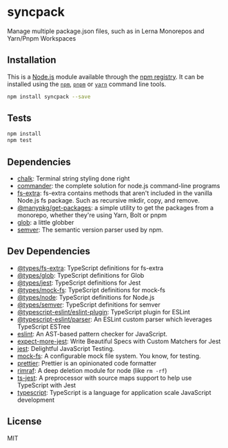 # syncpack

Manage multiple package.json files, such as in Lerna Monorepos and Yarn/Pnpm Workspaces

## Installation

This is a [Node.js](https://nodejs.org/) module available through the 
[npm registry](https://www.npmjs.com/). It can be installed using the 
[`npm`](https://docs.npmjs.com/getting-started/installing-npm-packages-locally),
[`pnpm`](https://pnpm.js.org/en/installation)
or 
[`yarn`](https://yarnpkg.com/en/)
command line tools.

```sh
npm install syncpack --save
```

## Tests

```sh
npm install
npm test
```

## Dependencies

- [chalk](https://ghub.io/chalk): Terminal string styling done right
- [commander](https://ghub.io/commander): the complete solution for node.js command-line programs
- [fs-extra](https://ghub.io/fs-extra): fs-extra contains methods that aren&#39;t included in the vanilla Node.js fs package. Such as recursive mkdir, copy, and remove.
- [@manypkg/get-packages](https://github.com/Thinkmill/manypkg/tree/master/packages/get-packages): a simple utility to get the packages from a monorepo, whether they're using Yarn, Bolt or pnpm
- [glob](https://ghub.io/glob): a little globber
- [semver](https://ghub.io/semver): The semantic version parser used by npm.

## Dev Dependencies

- [@types/fs-extra](https://ghub.io/@types/fs-extra): TypeScript definitions for fs-extra
- [@types/glob](https://ghub.io/@types/glob): TypeScript definitions for Glob
- [@types/jest](https://ghub.io/@types/jest): TypeScript definitions for Jest
- [@types/mock-fs](https://ghub.io/@types/mock-fs): TypeScript definitions for mock-fs
- [@types/node](https://ghub.io/@types/node): TypeScript definitions for Node.js
- [@types/semver](https://ghub.io/@types/semver): TypeScript definitions for semver
- [@typescript-eslint/eslint-plugin](https://ghub.io/@typescript-eslint/eslint-plugin): TypeScript plugin for ESLint
- [@typescript-eslint/parser](https://ghub.io/@typescript-eslint/parser): An ESLint custom parser which leverages TypeScript ESTree
- [eslint](https://ghub.io/eslint): An AST-based pattern checker for JavaScript.
- [expect-more-jest](https://ghub.io/expect-more-jest): Write Beautiful Specs with Custom Matchers for Jest
- [jest](https://ghub.io/jest): Delightful JavaScript Testing.
- [mock-fs](https://ghub.io/mock-fs): A configurable mock file system.  You know, for testing.
- [prettier](https://ghub.io/prettier): Prettier is an opinionated code formatter
- [rimraf](https://ghub.io/rimraf): A deep deletion module for node (like `rm -rf`)
- [ts-jest](https://ghub.io/ts-jest): A preprocessor with source maps support to help use TypeScript with Jest
- [typescript](https://ghub.io/typescript): TypeScript is a language for application scale JavaScript development

## License

MIT
